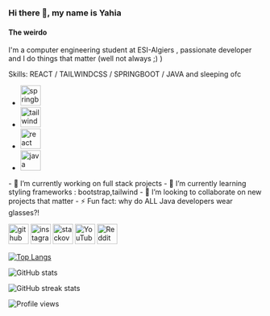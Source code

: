 ### Hi there 👋, my name is Yahia
#### The weirdo
I'm a computer engineering student at ESI-Algiers , passionate developer and I do things that matter (well not always ;) )

Skills: REACT / TAILWINDCSS / SPRINGBOOT / JAVA and sleeping ofc

<ul>
  <li>
<img src='https://upload.wikimedia.org/wikipedia/commons/4/44/Spring_Framework_Logo_2018.svg' alt='springboot' height='40'></li>
  <li>
<img src='https://upload.wikimedia.org/wikipedia/commons/9/95/Tailwind_CSS_logo.svg' alt='tailwindcss' height='40'></li>
  <li>
<img src='https://cdn.cdnlogo.com/logos/r/85/react.svg' alt='react' height='40'></li>
  <li>
<img src='https://cdn.cdnlogo.com/logos/j/2/java.svg' alt='java' height='40'></li>
</ul>
- 🔭 I’m currently working on full stack projects 
- 🌱 I’m currently learning styling frameworks : bootstrap,tailwind 
- 👯 I’m looking to collaborate on new projects that matter 
- ⚡ Fun fact: why do ALL Java developers wear glasses?! 


[<img src='https://cdn.jsdelivr.net/npm/simple-icons@3.0.1/icons/github.svg' alt='github' height='40'>](https://github.com/yahiaDZz)  [<img src='https://cdn.jsdelivr.net/npm/simple-icons@3.0.1/icons/instagram.svg' alt='instagram' height='40'>](https://www.instagram.com/pragma_strict11/)  [<img src='https://cdn.jsdelivr.net/npm/simple-icons@3.0.1/icons/stackoverflow.svg' alt='stackoverflow' height='40'>](https://stackoverflow.com/users/13964799/yahia)  [<img src='https://cdn.jsdelivr.net/npm/simple-icons@3.0.1/icons/youtube.svg' alt='YouTube' height='40'>](https://www.youtube.com/channel/UCLbh5HDs01MkdWUgzGykQ-g)  [<img src='https://cdn.jsdelivr.net/npm/simple-icons@3.0.1/icons/reddit.svg' alt='Reddit' height='40'>](https://www.reddit.com/user/Beneficial_Panic_728)  

[![Top Langs](https://github-readme-stats.vercel.app/api/top-langs/?username=yahiaDZz)](https://github.com/anuraghazra/github-readme-stats)

![GitHub stats](https://github-readme-stats.vercel.app/api?username=yahiaDZz&show_icons=true)  

![GitHub streak stats](https://streak-stats.demolab.com/?user=yahiaDZz)  

![Profile views](https://gpvc.arturio.dev/yahiaDZz)  
